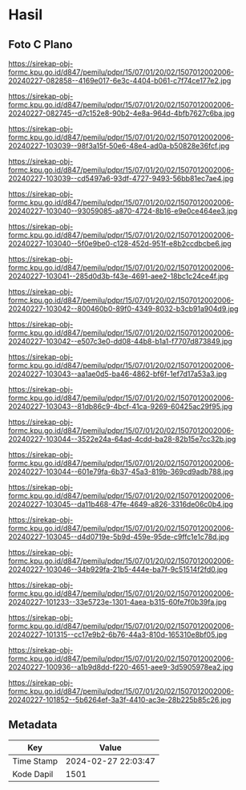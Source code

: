 # Hasil

## Foto C Plano

https://sirekap-obj-formc.kpu.go.id/d847/pemilu/pdpr/15/07/01/20/02/1507012002006-20240227-082858--4169e017-6e3c-4404-b061-c7f74ce177e2.jpg

https://sirekap-obj-formc.kpu.go.id/d847/pemilu/pdpr/15/07/01/20/02/1507012002006-20240227-082745--d7c152e8-90b2-4e8a-964d-4bfb7627c6ba.jpg

https://sirekap-obj-formc.kpu.go.id/d847/pemilu/pdpr/15/07/01/20/02/1507012002006-20240227-103039--98f3a15f-50e6-48e4-ad0a-b50828e36fcf.jpg

https://sirekap-obj-formc.kpu.go.id/d847/pemilu/pdpr/15/07/01/20/02/1507012002006-20240227-103039--cd5497a6-93df-4727-9493-56bb81ec7ae4.jpg

https://sirekap-obj-formc.kpu.go.id/d847/pemilu/pdpr/15/07/01/20/02/1507012002006-20240227-103040--93059085-a870-4724-8b16-e9e0ce464ee3.jpg

https://sirekap-obj-formc.kpu.go.id/d847/pemilu/pdpr/15/07/01/20/02/1507012002006-20240227-103040--5f0e9be0-c128-452d-951f-e8b2ccdbcbe6.jpg

https://sirekap-obj-formc.kpu.go.id/d847/pemilu/pdpr/15/07/01/20/02/1507012002006-20240227-103041--285d0d3b-f43e-4691-aee2-18bc1c24ce4f.jpg

https://sirekap-obj-formc.kpu.go.id/d847/pemilu/pdpr/15/07/01/20/02/1507012002006-20240227-103042--800460b0-89f0-4349-8032-b3cb91a904d9.jpg

https://sirekap-obj-formc.kpu.go.id/d847/pemilu/pdpr/15/07/01/20/02/1507012002006-20240227-103042--e507c3e0-dd08-44b8-b1a1-f7707d873849.jpg

https://sirekap-obj-formc.kpu.go.id/d847/pemilu/pdpr/15/07/01/20/02/1507012002006-20240227-103043--aa1ae0d5-ba46-4862-bf6f-1ef7d17a53a3.jpg

https://sirekap-obj-formc.kpu.go.id/d847/pemilu/pdpr/15/07/01/20/02/1507012002006-20240227-103043--81db86c9-4bcf-41ca-9269-60425ac29f95.jpg

https://sirekap-obj-formc.kpu.go.id/d847/pemilu/pdpr/15/07/01/20/02/1507012002006-20240227-103044--3522e24a-64ad-4cdd-ba28-82b15e7cc32b.jpg

https://sirekap-obj-formc.kpu.go.id/d847/pemilu/pdpr/15/07/01/20/02/1507012002006-20240227-103044--601e79fa-6b37-45a3-819b-369cd9adb788.jpg

https://sirekap-obj-formc.kpu.go.id/d847/pemilu/pdpr/15/07/01/20/02/1507012002006-20240227-103045--da11b468-47fe-4649-a826-3316de06c0b4.jpg

https://sirekap-obj-formc.kpu.go.id/d847/pemilu/pdpr/15/07/01/20/02/1507012002006-20240227-103045--d4d0719e-5b9d-459e-95de-c9ffc1e1c78d.jpg

https://sirekap-obj-formc.kpu.go.id/d847/pemilu/pdpr/15/07/01/20/02/1507012002006-20240227-103046--34b929fa-21b5-444e-ba7f-9c51514f2fd0.jpg

https://sirekap-obj-formc.kpu.go.id/d847/pemilu/pdpr/15/07/01/20/02/1507012002006-20240227-101233--33e5723e-1301-4aea-b315-60fe7f0b39fa.jpg

https://sirekap-obj-formc.kpu.go.id/d847/pemilu/pdpr/15/07/01/20/02/1507012002006-20240227-101315--cc17e9b2-6b76-44a3-810d-165310e8bf05.jpg

https://sirekap-obj-formc.kpu.go.id/d847/pemilu/pdpr/15/07/01/20/02/1507012002006-20240227-100936--a1b9d8dd-f220-4651-aee9-3d5905978ea2.jpg

https://sirekap-obj-formc.kpu.go.id/d847/pemilu/pdpr/15/07/01/20/02/1507012002006-20240227-101852--5b6264ef-3a3f-4410-ac3e-28b225b85c26.jpg


## Metadata

| Key        | Value               |
| ---------- | ------------------- |
| Time Stamp | 2024-02-27 22:03:47 |
| Kode Dapil | 1501                |



